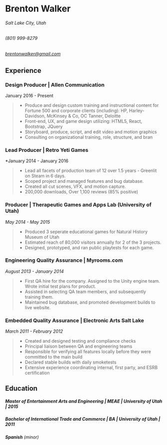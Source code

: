 # Brenton Walker
###### Salt Lake City, Utah
###### (801) 999-8279
###### brentonwalker@gmail.com

## Experience

### **Design Producer** | Allen Communication
January 2016 - Present
>    * Produce and design custom training and instructional content for Fortune 500 and corporate clients (including): HP, Harley-Davidson, McKinsey & Co, OC Tanner, Deloitte
>    * Front-end, UX, and game design utilizing: HTML5, React, Bootstrap, JQuery
>    * Storyboard, produce, script, and edit video and motion graphics
>    * Consulting on organizational training, role, structure, and bran

### **Lead Producer** | Retro Yeti Games
*January 2014 - January 2016
>    *  Lead all facets of production team of 12 over 1.5 years - Greenlit on Steam in 6 days.
>    *  Scoped project and managed features and bug database.
>    *  Created all cut scenes, VFX, and motion capture.
>    *  200,000 downloads,  Over 1,100 reviews (85% positive)

### **Producer** | Therapeutic Games and Apps Lab (University of Utah)
*May 2014 - May 2015*
>    *   Produced 3 seperate educational games for Natural History Museum of Utah 
>    *   Estimated reach of 80,000 visitors annually for 2 of the 3 projects. 
>    *   Designed, prototyped, and ran public playtests for each game.

### **Engineering Quality Assurance** | Myrooms.com
*August 2013 - January 2014*
>    *   First QA hire for the company. Assigned to the Unity engine team. Wrote initial test plans for product. 
>    *   Assisted in selecting QA team members, and subsequently training them. 
>    *   Maintained bug database, and promoted development builds to live website.

### **Embedded Quality Assurance** | Electronic Arts Salt Lake
*March 2011 - February 2012*
>    *   Created and designed testing and compliance checks
>    *   Principal liaison between QA and engineering teams
>    *   Responsible for verifying all features locally before they were committed to the main build
>    *   Declared stable builds with daily smoketests 
>    *   Extensive experience coordinating internal, first party, and ESRB certification


## Education
##### **Master of Entertainment Arts and Engineering** | MEAE | University of Utah | 2015
##### **Bachelor of International Trade and Commerce** | BA | University of Utah  | 2011
###### **Spanish** (minor)
